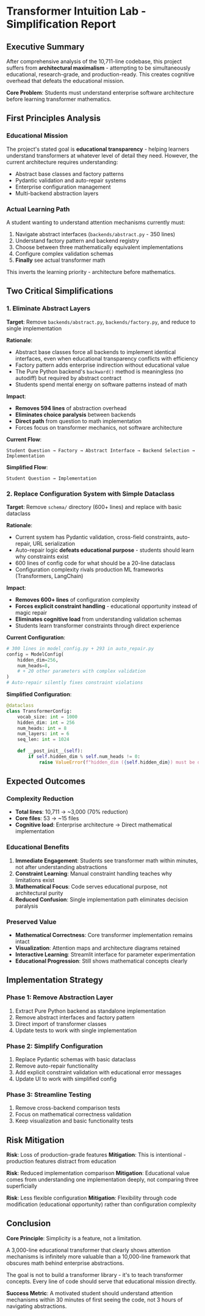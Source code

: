 # Transformer Intuition Lab - Simplification Report

## Executive Summary

After comprehensive analysis of the 10,711-line codebase, this project suffers from **architectural maximalism** - attempting to be simultaneously educational, research-grade, and production-ready. This creates cognitive overhead that defeats the educational mission.

**Core Problem**: Students must understand enterprise software architecture before learning transformer mathematics.

## First Principles Analysis

### Educational Mission
The project's stated goal is **educational transparency** - helping learners understand transformers at whatever level of detail they need. However, the current architecture requires understanding:
- Abstract base classes and factory patterns
- Pydantic validation and auto-repair systems  
- Enterprise configuration management
- Multi-backend abstraction layers

### Actual Learning Path
A student wanting to understand attention mechanisms currently must:
1. Navigate abstract interfaces (`backends/abstract.py` - 350 lines)
2. Understand factory pattern and backend registry
3. Choose between three mathematically equivalent implementations
4. Configure complex validation schemas
5. **Finally** see actual transformer math

This inverts the learning priority - architecture before mathematics.

## Two Critical Simplifications

### 1. **Eliminate Abstract Layers** 
**Target**: Remove `backends/abstract.py`, `backends/factory.py`, and reduce to single implementation

**Rationale**: 
- Abstract base classes force all backends to implement identical interfaces, even when educational transparency conflicts with efficiency
- Factory pattern adds enterprise indirection without educational value
- The Pure Python backend's `backward()` method is meaningless (no autodiff) but required by abstract contract
- Students spend mental energy on software patterns instead of math

**Impact**: 
- **Removes 594 lines** of abstraction overhead
- **Eliminates choice paralysis** between backends
- **Direct path** from question to math implementation
- Forces focus on transformer mechanics, not software architecture

**Current Flow**:
```
Student Question → Factory → Abstract Interface → Backend Selection → Implementation
```

**Simplified Flow**:
```  
Student Question → Implementation
```

### 2. **Replace Configuration System with Simple Dataclass**
**Target**: Remove `schema/` directory (600+ lines) and replace with basic dataclass

**Rationale**:
- Current system has Pydantic validation, cross-field constraints, auto-repair, URL serialization
- Auto-repair logic **defeats educational purpose** - students should learn why constraints exist
- 600 lines of config code for what should be a 20-line dataclass
- Configuration complexity rivals production ML frameworks (Transformers, LangChain)

**Impact**:
- **Removes 600+ lines** of configuration complexity  
- **Forces explicit constraint handling** - educational opportunity instead of magic repair
- **Eliminates cognitive load** from understanding validation schemas
- Students learn transformer constraints through direct experience

**Current Configuration**:
```python
# 300 lines in model_config.py + 293 in auto_repair.py
config = ModelConfig(
    hidden_dim=256,
    num_heads=8,  
    # + 20 other parameters with complex validation
)
# Auto-repair silently fixes constraint violations
```

**Simplified Configuration**:
```python
@dataclass
class TransformerConfig:
    vocab_size: int = 1000
    hidden_dim: int = 256  
    num_heads: int = 8
    num_layers: int = 6
    seq_len: int = 1024
    
    def __post_init__(self):
        if self.hidden_dim % self.num_heads != 0:
            raise ValueError(f"hidden_dim ({self.hidden_dim}) must be divisible by num_heads ({self.num_heads})")
```

## Expected Outcomes

### Complexity Reduction
- **Total lines**: 10,711 → ~3,000 (70% reduction)
- **Core files**: 53 → ~15 files
- **Cognitive load**: Enterprise architecture → Direct mathematical implementation

### Educational Benefits  
1. **Immediate Engagement**: Students see transformer math within minutes, not after understanding abstractions
2. **Constraint Learning**: Manual constraint handling teaches why limitations exist
3. **Mathematical Focus**: Code serves educational purpose, not architectural purity
4. **Reduced Confusion**: Single implementation path eliminates decision paralysis

### Preserved Value
- **Mathematical Correctness**: Core transformer implementation remains intact
- **Visualization**: Attention maps and architecture diagrams retained
- **Interactive Learning**: Streamlit interface for parameter experimentation  
- **Educational Progression**: Still shows mathematical concepts clearly

## Implementation Strategy

### Phase 1: Remove Abstraction Layer
1. Extract Pure Python backend as standalone implementation
2. Remove abstract interfaces and factory pattern
3. Direct import of transformer classes
4. Update tests to work with single implementation

### Phase 2: Simplify Configuration  
1. Replace Pydantic schemas with basic dataclass
2. Remove auto-repair functionality
3. Add explicit constraint validation with educational error messages
4. Update UI to work with simplified config

### Phase 3: Streamline Testing
1. Remove cross-backend comparison tests
2. Focus on mathematical correctness validation
3. Keep visualization and basic functionality tests

## Risk Mitigation

**Risk**: Loss of production-grade features
**Mitigation**: This is intentional - production features distract from education

**Risk**: Reduced implementation comparison
**Mitigation**: Educational value comes from understanding one implementation deeply, not comparing three superficially

**Risk**: Less flexible configuration
**Mitigation**: Flexibility through code modification (educational opportunity) rather than configuration complexity

## Conclusion

**Core Principle**: Simplicity is a feature, not a limitation.

A 3,000-line educational transformer that clearly shows attention mechanisms is infinitely more valuable than a 10,000-line framework that obscures math behind enterprise abstractions.

The goal is not to build a transformer library - it's to teach transformer concepts. Every line of code should serve that educational mission directly.

**Success Metric**: A motivated student should understand attention mechanisms within 30 minutes of first seeing the code, not 3 hours of navigating abstractions.